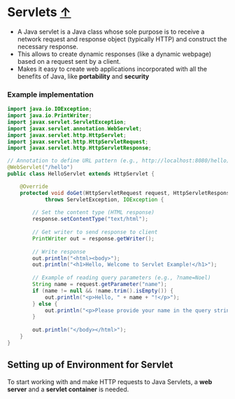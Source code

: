 # Servlets [↑](../../README.md#advanced-java-fundamentals)
- A Java servlet is a Java class whose sole purpose is to receive a network request and response object (typically HTTP) and construct the necessary response.
- This allows to create dynamic responses (like a dynamic webpage) based on a request sent by a client.
- Makes it easy to create web applications incorporated with all the benefits of Java, like **portability** and **security**

### Example implementation
```java
import java.io.IOException;
import java.io.PrintWriter;
import javax.servlet.ServletException;
import javax.servlet.annotation.WebServlet;
import javax.servlet.http.HttpServlet;
import javax.servlet.http.HttpServletRequest;
import javax.servlet.http.HttpServletResponse;

// Annotation to define URL pattern (e.g., http://localhost:8080/hello)
@WebServlet("/hello")
public class HelloServlet extends HttpServlet {

    @Override
    protected void doGet(HttpServletRequest request, HttpServletResponse response)
            throws ServletException, IOException {
        
        // Set the content type (HTML response)
        response.setContentType("text/html");
        
        // Get writer to send response to client
        PrintWriter out = response.getWriter();
        
        // Write response
        out.println("<html><body>");
        out.println("<h1>Hello, Welcome to Servlet Example!</h1>");
        
        // Example of reading query parameters (e.g., ?name=Noel)
        String name = request.getParameter("name");
        if (name != null && !name.trim().isEmpty()) {
            out.println("<p>Hello, " + name + "!</p>");
        } else {
            out.println("<p>Please provide your name in the query string.</p>");
        }
        
        out.println("</body></html>");
    }
}
```

## Setting up of Environment for Servlet
To start working with and make HTTP requests to Java Servlets, a **web server** and a **servlet container** is needed.